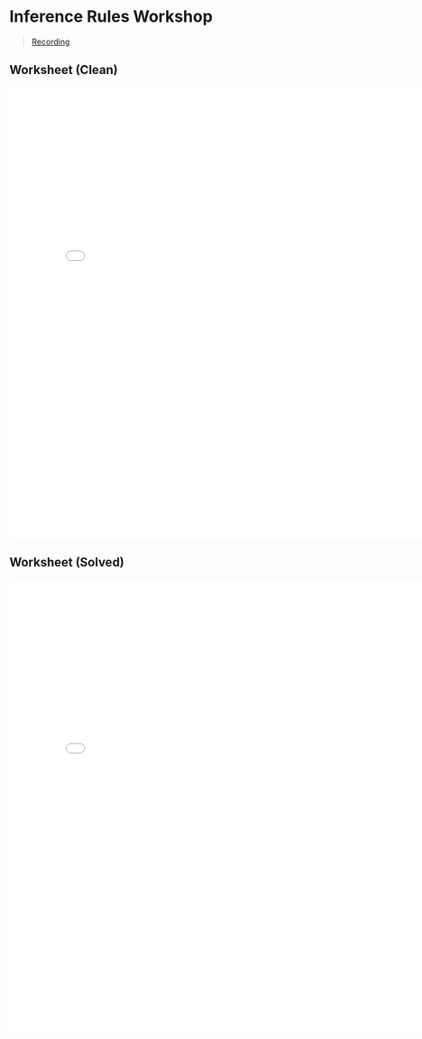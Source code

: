 # Inference Rules Workshop

> [Recording](https://gauchocast.hosted.panopto.com/Panopto/Pages/Viewer.aspx?id=0a4ece94-5487-4233-92c6-b336011bb34e)

## Worksheet (Clean)

<embed src="./Lecture 3 - Worksheet (clean).pdf" width="800" height="800" 
 type="application/pdf">
  
## Worksheet (Solved)

<embed src="./Lecture 3 - Worksheet (solved).pdf" width="800" height="800" 
 type="application/pdf">


